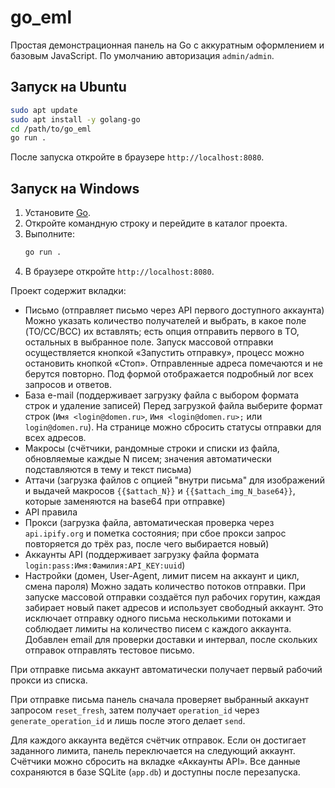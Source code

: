 # go_eml

Простая демонстрационная панель на Go с аккуратным оформлением и базовым JavaScript. По умолчанию авторизация `admin/admin`.

## Запуск на Ubuntu
```bash
sudo apt update
sudo apt install -y golang-go
cd /path/to/go_eml
go run .
```
После запуска откройте в браузере `http://localhost:8080`.

## Запуск на Windows
1. Установите [Go](https://go.dev/dl/).
2. Откройте командную строку и перейдите в каталог проекта.
3. Выполните:
    ```cmd
    go run .
    ```
4. В браузере откройте `http://localhost:8080`.

Проект содержит вкладки:
- Письмо (отправляет письмо через API первого доступного аккаунта)
  Можно указать количество получателей и выбрать, в какое поле (TO/CC/BCC) их вставлять; есть опция отправить первого в TO, остальных в выбранное поле.
  Запуск массовой отправки осуществляется кнопкой «Запустить отправку», процесс можно остановить кнопкой «Стоп». Отправленные адреса помечаются и не берутся повторно.
  Под формой отображается подробный лог всех запросов и ответов.
- База e-mail (поддерживает загрузку файла с выбором формата строк и удаление записей)
  Перед загрузкой файла выберите формат строк (`Имя <login@domen.ru>`, `Имя <login@domen.ru>;` или `login@domen.ru`).
  На странице можно сбросить статусы отправки для всех адресов.
- Макросы (счётчики, рандомные строки и списки из файла, обновляемые каждые N писем; значения автоматически подставляются в тему и текст письма)
- Аттачи (загрузка файлов с опцией "внутри письма" для изображений и выдачей макросов `{{$attach_N}}` и `{{$attach_img_N_base64}}`, которые заменяются на base64 при отправке)
- API правила
- Прокси (загрузка файла, автоматическая проверка через `api.ipify.org` и пометка состояния; при сбое прокси запрос повторяется до трёх раз, после чего выбирается новый)
- Аккаунты API (поддерживает загрузку файла формата `login:pass:Имя:Фамилия:API_KEY:uuid`)
- Настройки (домен, User-Agent, лимит писем на аккаунт и цикл, смена пароля)
  Можно задать количество потоков отправки. При запуске массовой отправки создаётся пул рабочих горутин, каждая забирает новый пакет адресов и использует свободный аккаунт. Это исключает отправку одного письма несколькими потоками и соблюдает лимиты на количество писем с каждого аккаунта.
  Добавлен email для проверки доставки и интервал, после скольких отправок отправлять тестовое письмо.

При отправке письма аккаунт автоматически получает первый рабочий прокси из списка.

При отправке письма панель сначала проверяет выбранный аккаунт запросом `reset_fresh`, затем получает `operation_id` через `generate_operation_id` и лишь после этого делает `send`.

Для каждого аккаунта ведётся счётчик отправок. Если он достигает заданного лимита, панель переключается на следующий аккаунт. Счётчики можно сбросить на вкладке «Аккаунты API».
Все данные сохраняются в базе SQLite (`app.db`) и доступны после перезапуска.
